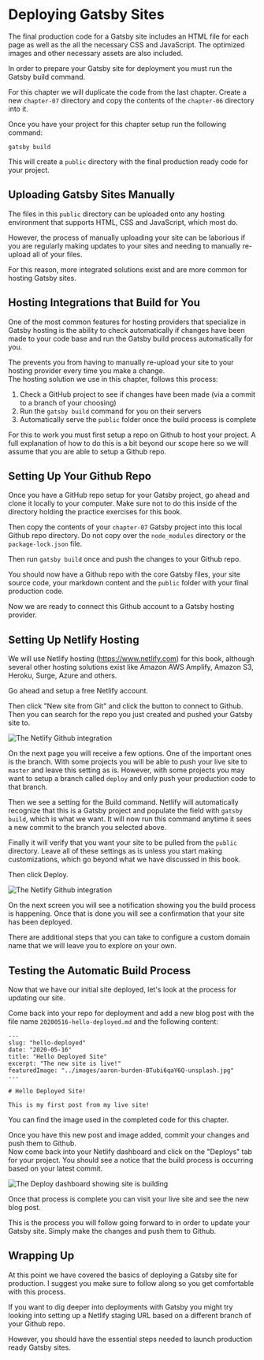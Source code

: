 # Deploying Gatsby Sites

The final production code for a Gatsby site includes an HTML file for each page as well as the all the necessary CSS and JavaScript.  The optimized images and other necessary assets are also included.

In order to prepare your Gatsby site for deployment you must run the Gatsby build command.  

For this chapter we will duplicate the code from the last chapter.  Create a new `chapter-07` directory and copy the contents of the `chapter-06` directory into it.

Once you have your project for this chapter setup run the following command:

```
gatsby build
```

This will create a `public` directory with the final production ready code for your project.

## Uploading Gatsby Sites Manually

The files in this `public` directory can be uploaded onto any hosting environment that supports HTML, CSS and JavaScript, which most do.

However, the process of manually uploading your site can be laborious if you are regularly making updates to your sites and needing to manually re-upload all of your files.

For this reason, more integrated solutions exist and are more common for hosting Gatsby sites.

## Hosting Integrations that Build for You

One of the most common features for hosting providers that specialize in Gatsby hosting is the ability to check automatically if changes have been made to your code base and run the Gatsby build process automatically for you.

The prevents you from having to manually re-upload your site to your hosting provider every time you make a change.
\
The hosting solution we use in this chapter, follows this process:

1. Check a GitHub project to see if changes have been made (via a commit to a branch of your choosing)
2. Run the `gatsby build` command for you on their servers
3. Automatically serve the `public` folder once the build process is complete

For this to work you must first setup a repo on Github to host your project.  A full explanation of how to do this is a bit beyond our scope here so we will assume that you are able to setup a Github repo.

## Setting Up Your Github Repo

Once you have a GitHub repo setup for your Gatsby project, go ahead and clone it locally to your computer.  Make sure not to do this inside of the directory holding the practice exercises for this book.

Then copy the contents of your `chapter-07` Gatsby project into this local Github repo directory.  Do not copy over the `node_modules` directory or the `package-lock.json` file.

Then run `gatsby build` once and push the changes to your Github repo.

You should now have a Github repo with the core Gatsby files, your site source code, your markdown content and the `public` folder with your final production code. 

Now we are ready to connect this Github account to a Gatsby hosting provider.

## Setting Up Netlify Hosting

We will use Netlify hosting (https://www.netlify.com) for this book, although several other hosting solutions exist like Amazon AWS Amplify, Amazon S3, Heroku, Surge, Azure and others.

Go ahead and setup a free Netlify account.

Then click "New site from Git" and click the button to connect to Github.  Then you can search for the repo you just created and pushed your Gatsby site to.

![The Netlify Github integration](images/07-netlify-setup.png)

On the next page you will receive a few options.  One of the important ones is the branch.  With some projects you will be able to push your live site to `master` and leave this setting as is.  However, with some projects you may want to setup a branch called `deploy` and only push your production code to that branch.

Then we see a setting for the Build command.  Netlify will automatically recognize that this is a Gatsby project and populate the field with `gatsby build`, which is what we want.  It will now run this command anytime it sees a new commit to the branch you selected above.

Finally it will verify that you want your site to be pulled from the `public` directory.  Leave all of these settings as is unless you start making customizations, which go beyond what we have discussed in this book.

Then click Deploy.

![The Netlify Github integration](images/07-netlify-deployed.png)


On the next screen you will see a notification showing you the build process is happening.  Once that is done you will see a confirmation that your site has been deployed.

There are additional steps that you can take to configure a custom domain name that we will leave you to explore on your own.

## Testing the Automatic Build Process

Now that we have our initial site deployed, let's look at the process for updating our site.

Come back into your repo for deployment and add a new blog post with the file name `20200516-hello-deployed.md` and the following content:

```
---
slug: "hello-deployed"
date: "2020-05-16"
title: "Hello Deployed Site"
excerpt: "The new site is live!"
featuredImage: "../images/aaron-burden-BTubi6qaY6Q-unsplash.jpg"
---

# Hello Deployed Site!

This is my first post from my live site!
```

You can find the image used in the completed code for this chapter.

Once you have this new post and image added, commit your changes and push them to Github.
\
Now come back into your Netlify dashboard and click on the "Deploys" tab for your project.  You should see a notice that the build process is occurring based on your latest commit.

![The Deploy dashboard showing site is building](images/07-netlify-deploying.png)

Once that process is complete you can visit your live site and see the new blog post.

This is the process you will follow going forward to in order to update your Gatsby site.  Simply make the changes and push them to Github.

## Wrapping Up

At this point we have covered the basics of deploying a Gatsby site for production.  I suggest you make sure to follow along so you get comfortable with this process.

If you want to dig deeper into deployments with Gatsby you might try looking into setting up a Netlify staging URL based on a different branch of your Github repo.

However, you should have the essential steps needed to launch production ready Gatsby sites.






